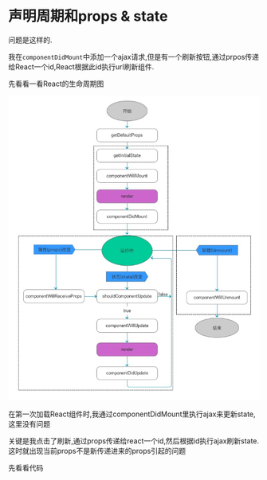 # 声明周期和props & state

问题是这样的.

我在`componentDidMount`中添加一个ajax请求,但是有一个刷新按钮,通过prpos传递给React一个id,React根据此id执行url刷新组件.

先看看一看React的生命周期图

![React声明周期图](3-3-component-lifecycle.jpg)

在第一次加载React组件时,我通过componentDidMount里执行ajax来更新state,这里没有问题

关键是我点击了刷新,通过props传递给react一个id,然后根据id执行ajax刷新state.这时就出现当前props不是新传递进来的props引起的问题

先看看代码

```javascript

```

